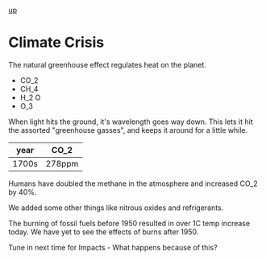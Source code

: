 [up](../index.md)

# Climate Crisis

The natural greenhouse effect regulates heat on the planet.

- CO_2
- CH_4
- H_2 O
- O_3

When light hits the ground, it's wavelength goes way down. This lets it hit the assorted
"greenhouse gasses", and keeps it around for a little while.

year | CO_2
---|---
1700s | 278ppm


Humans have doubled the methane in the atmosphere and increased CO_2 by 40%.

We added some other things like nitrous oxides and refrigerants.

The burning of fossil fuels before 1950 resulted in over 1C temp increase today.
We have yet to see the effects of burns after 1950.

Tune in next time for Impacts - What happens because of this?
